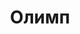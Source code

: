 --- 
title: "Олимп" 
site: "" 
town: "Алушта" 
tel: ["+38 (050) 923-19-29, +38 (065) 60 2-61-80"] 
address: "Россия, Республика Крым, г. Алушта , ул. Партизанская, 1" 
mail: "" 
--- 